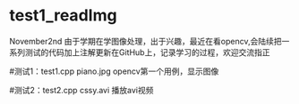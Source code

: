 # test1_readImg
November2nd
  由于学期在学图像处理，出于兴趣，最近在看opencv,会陆续把一系列测试的代码加上注解更新在GitHub上，记录学习的过程，欢迎交流指正

#测试1：test1.cpp   piano.jpg
       opencv第一个用例，显示图像

#测试2：test2.cpp cssy.avi
       播放avi视频
     
